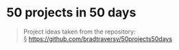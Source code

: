 # 50 projects in 50 days

> Project ideas taken from the repository: <br>
§ https://github.com/bradtraversy/50projects50days 
